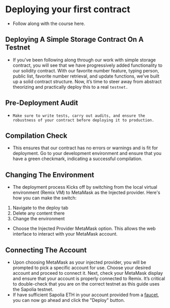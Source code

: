 # Deploying your first contract
- Follow along with the course here.

## Deploying A Simple Storage Contract On A Testnet
- If you’ve been following along through our work with simple storage contract, you will see that we have progressively added functionality to our solidity contract. With our favorite number feature, typing person, public list, favorite number retrieval, and update functions, we’ve built up a solid contract structure. Now, it’s time to steer away from abstract theorizing and practically deploy this to a real `testnet.`

## Pre-Deployment Audit
- `Make sure to write tests, carry out audits, and ensure the robustness of your contract before deploying it to production.`

## Compilation Check
- This ensures that our contract has no errors or warnings and is fit for deployment. Go to your development environment and ensure that you have a green checkmark, indicating a successful compilation.

## Changing The Environment
- The deployment process Kicks off by switching from the local virtual environment (Remix VM) to MetaMask as the Injected provider. Here's how you can make the switch:

1. Navigate to the deploy tab
2. Delete any content there
3. Change the environment

- Choose the Injected Provider MetaMask option. This allows the web interface to interact with your MetaMask account.

## Connecting The Account
- Upon choosing MetaMask as your injected provider, you will be prompted to pick a specific account for use. Choose your desired account and proceed to connect it. Next, check your MetaMask display and ensure that your account is properly connected to Remix. It’s critical to double-check that you are on the correct testnet as this guide uses the Sapolia testnet.
- If have sufficient Sapolia ETH in your account provided from a [faucet](https://www.alchemy.com/faucets/ethereum-sepolia), you can now go ahead and click the "Deploy" button.

##

